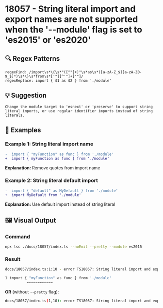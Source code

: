# 18057 - String literal import and export names are not supported when the '--module' flag is set to 'es2015' or 'es2020'

## 🔍 Regex Patterns
```regex
regexFind: /import\s*\{\s*"([^"]+)"\s*as\s*([a-zA-Z_$][a-zA-Z0-9_$]*)\s*\}\s*from\s*['"][^'"]+['"]/
regexReplace: import { $1 as $2 } from './module'
```

## 💡 Suggestion
```text
Change the module target to 'esnext' or 'preserve' to support string literal imports, or use regular identifier imports instead of string literals.
```

## 📝 Examples

### Example 1: String literal import name
```diff
-  import { "myFunction" as func } from './module'
+  import { myFunction as func } from './module'
```

**Explanation:** Remove quotes from import name

### Example 2: String literal default import
```diff
-  import { "default" as MyDefault } from './module'
+  import MyDefault from './module'
```

**Explanation:** Use default import instead of string literal

## 🖼️ Visual Output
### Command
```bash
npx tsc ./docs/18057/index.ts --noEmit --pretty --module es2015
```

### Result
```bash
docs/18057/index.ts:1:10 - error TS18057: String literal import and export names are not supported when the '--module' flag is set to 'es2015' or 'es2020'.

1 import { "myFunction" as func } from './module'
          ~~~~~~~~~~~~
```

**OR** (without `--pretty` flag):

```bash
docs/18057/index.ts(1,10): error TS18057: String literal import and export names are not supported when the '--module' flag is set to 'es2015' or 'es2020'.
```
